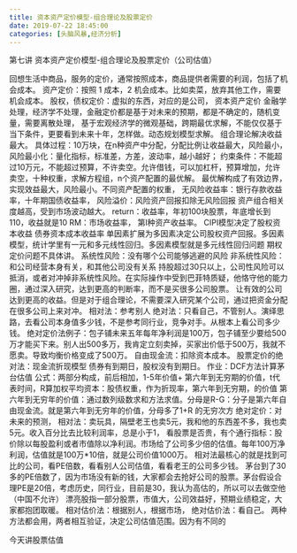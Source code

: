 ```yaml
---
title: 资本资产定价模型-组合理论及股票定价
date: 2019-07-22 18:45:00
categories: [头脑风暴,经济分析]
---
```


第七讲 资本资产定价模型-组合理论及股票定价（公司估值）

回想生活中商品，服务的定价，通常按照成本，商品提供者需要的利润，包括了机会成本。
资产定价：按照 1 成本，2 机会成本。比如卖菜，放弃其他工作，需要机会成本。
股权，债权定价：虚拟的东西，对应的是公司，
资本资产定价 金融学处理，经济学不处理，金融定价都是基于对未来的预期，都是不确定的，随机变量，需要离散处理，
基于宏观经济学的微观基础，跨期最优求解，不能仅仅基于当下条件，更要看到未来十年，怎样做。动态规划模型求解。
组合理论解决收益最大。
具体过程：10万块，在n种资产中分配，分配比例让收益最大，风险最小，
风险最小化：量化指标，标准差，方差，波动率，越小越好；
约束条件：不能超过10万元，不能超过预算，不许卖空。允许借钱，可以加杠杆，预算增加，允许卖空，十种权重，求解方程组，n个资产配置的最优解。
最优解构成了有效边界，实现效益最大，风险最小。不同资产配置的权重，
无风险收益率：银行存款收益率，十年期国债收益率，
风险溢价：风险资产回报扣除无风险回报
资产组合相关度越高，受到市场波动越大。
return：收益率，年初100块股票，年底增长到110，收益就是10
RM：市场收益率，
第I种资产收益率。
CIPI模型决定了股权资本收益
债券资本成本收益率
单因素扩展为多因素决定公司股权资产回报。多因素模型，统计学里有一元和多元线性回归。多因素模型就是多元线性回归问题
期权定价问题不具体讲。
系统性风险：没有哪个公司能够逃避的风险
非系统性风险：和公司经营本身有关，和其他公司没有关系
持股超过30只以上，公司性风险可以抵消，或者对冲掉非系统性风险。在实际操作中受到巴菲特质疑，他恪守他的能力圈，通过深入研究，达到更高的判断率，而不是买很多公司股票。
让有效的公司达到更高的收益。但是对于组合理论，不需要深入研究某个公司，通过把资金分配在很多公司上来对冲。
相对法：参考别人
绝对法：只看自己，不管别人。演绎思路，去看公司本身值多少钱，不是参考同行业，竞争对手。从根本上看公司多少钱。
绝对定价法例子：包子铺未来五年每年净利润是100万，包子铺至少要给500万才能买下来。别人出500多万，我肯定立刻卖掉，买家出价低于500万，我就不愿卖。导致均衡价格变成了500万。
自由现金流：扣除资本成本。
股票定价的绝对法：现金流折现模型
债券有到期日，股权没有到期日。
作业：DCF方法计算茅台估值
公式：两部分构成，前后相加，1-5年价值+ 第六年到无穷期的价值，t代表时间，R算加权平均资本：股债权重，作为折现率，第六年到无穷期，的价值
第六年到无穷年的价值：通过数列级数求和方法求值。分母是R-G：分子是第六年自由现金流。就是第六年到无穷年的价值，分母多了1+R 的无穷次方
绝对定价：对未来的预测，
相对法：卖玩具，隔壁老王也卖5元，我和他的东西差不多，我也卖5元。收入百分比去比较利润率，总是小于1，
看股票是否贵，有个通行指标：股价除以每股盈利或者市值除以净利润。市场给了公司多少倍的估值。每年100万净利润，估值就是100万*10倍，就是公司价值1000万。
相对法最核心的就是找到可比的公司，看PE倍数，看看别人公司估值，看看老王的公司多少钱。
茅台到了30多的PE倍数了，因为市场没有新的钱，大家都会去抢好公司的股票。茅台假设合理PE是20倍，考虑历史，同行业，目前是30，我认为高估的，所以可以去做空他（中国不允许）
漂亮股指一部分股票，市值大，公司效益好，预期业绩稳定，大家都抱团取暖。
相对估价法：根据别人，根据市场，
绝对估价法：看自己。
两种方法都会用，两者相互验证，决定公司估值范围。因为有不同的

今天讲股票估值
